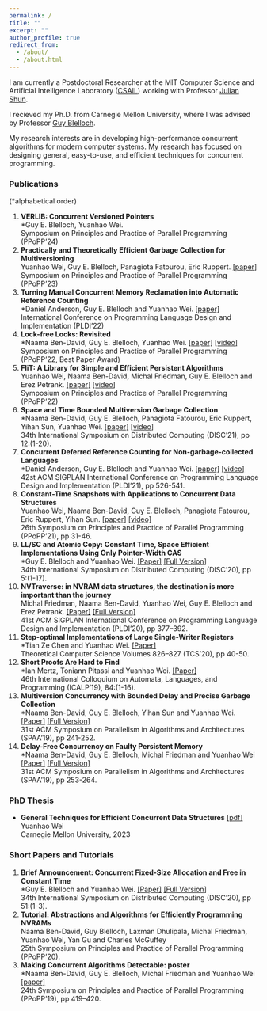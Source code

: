 ```yaml
---
permalink: /
title: ""
excerpt: ""
author_profile: true
redirect_from: 
  - /about/
  - /about.html
---
```


I am currently a Postdoctoral Researcher at the MIT
Computer Science and Artificial Intelligence Laboratory ([CSAIL](https://www.csail.mit.edu/)) working with Professor [Julian Shun](https://people.csail.mit.edu/jshun/).

I recieved my Ph.D. from Carnegie Mellon University, where I was advised by Professor [Guy Blelloch](http://www.cs.cmu.edu/~guyb/). 

<!-- My research interests are in designing theoretically and practically efficient algorithms for modern computer systems.
My current research has focused on developing high-performance concurrent algorithms as well as libraries and abstractions that simplify concurrent programming. -->

My research interests are in developing high-performance concurrent algorithms for modern computer systems.
My research has focused on designing general, easy-to-use, and efficient techniques for concurrent programming.

<!-- I am broadly interested in developing theoretically and practically efficient algorithms for modern computer systems.
My current research has focused on designing general, easy-to-use, and efficient techniques for concurrent programming. -->

### Publications
(*alphabetical order)

1. **VERLIB: Concurrent Versioned Pointers**\
*Guy E. Blelloch, Yuanhao Wei.\
Symposium on Principles and Practice of Parallel Programming (PPoPP’24)
2. **Practically and Theoretically Efficient Garbage Collection for Multiversioning**\
Yuanhao Wei, Guy E. Blelloch, Panagiota Fatourou, Eric Ruppert. [[paper]](https://dl.acm.org/doi/abs/10.1145/3572848.3577508)\
Symposium on Principles and Practice of Parallel Programming (PPoPP’23)
3. **Turning Manual Concurrent Memory Reclamation into Automatic Reference Counting**\
*Daniel Anderson, Guy E. Blelloch and Yuanhao Wei. [[paper]](https://dl.acm.org/doi/abs/10.1145/3519939.3523730)\
International Conference on Programming Language Design and Implementation (PLDI’22)
4. **Lock-free Locks: Revisited**\
*Naama Ben-David, Guy E. Blelloch, Yuanhao Wei. [[paper]](https://dl.acm.org/doi/abs/10.1145/3503221.3508433) [[video]](https://www.youtube.com/watch?v=1bH0yy6Wo4w&ab_channel=PPoPP22)\
Symposium on Principles and Practice of Parallel Programming (PPoPP’22, Best Paper Award)
5. **FliT: A Library for Simple and Efficient Persistent Algorithms**\
Yuanhao Wei, Naama Ben-David, Michal Friedman, Guy E. Blelloch and Erez Petrank. [[paper]](https://dl.acm.org/doi/abs/10.1145/3503221.3508436) [[video]](https://www.youtube.com/watch?v=qgBVOUdpx3E&ab_channel=PPoPP22)\
Symposium on Principles and Practice of Parallel Programming (PPoPP’22)
6. **Space and Time Bounded Multiversion Garbage Collection**\
*Naama Ben-David, Guy E. Blelloch, Panagiota Fatourou, Eric Ruppert, Yihan Sun, Yuanhao Wei. [[paper]](https://drops.dagstuhl.de/opus/volltexte/2021/14814/) [[video]](https://www.youtube.com/watch?v=mU3JZdvapBc&ab_channel=PODC%E2%80%93DISC) \
34th International Symposium on Distributed Computing (DISC’21), pp 12:(1-20).
7. **Concurrent Deferred Reference Counting for Non-garbage-collected Languages** \
*Daniel Anderson, Guy E. Blelloch and Yuanhao Wei. [[paper]](https://dl.acm.org/doi/10.1145/3453483.3454060) [[video]](https://www.pldi21.org/poster_pldi.180.html#tab-extended) \
42st ACM SIGPLAN International Conference on Programming Language Design and Implementation (PLDI’21), pp 526-541.
8. **Constant-Time Snapshots with Applications to Concurrent Data Structures** \
Yuanhao Wei, Naama Ben-David, Guy E. Blelloch, Panagiota Fatourou, Eric Ruppert, Yihan Sun. [[paper]](https://dl.acm.org/doi/10.1145/3437801.3441602) [[video]](https://www.youtube.com/watch?v=k4MoXSuKKAE&ab_channel=PPoPP2021) \
26th Symposium on Principles and Practice of Parallel Programming (PPoPP’21), pp 31-46.
9. **LL/SC and Atomic Copy: Constant Time, Space Efficient Implementations Using Only Pointer-Width CAS**\
*Guy E. Blelloch and Yuanhao Wei. [[Paper]](https://drops.dagstuhl.de/opus/volltexte/2020/13083/) [[Full Version]](https://arxiv.org/abs/1911.09671)\
34th International Symposium on Distributed Computing (DISC’20), pp 5:(1-17).
10. **NVTraverse: in NVRAM data structures, the destination is more important than the journey**\
Michal Friedman, Naama Ben-David, Yuanhao Wei, Guy E. Blelloch and Erez Petrank. [[Paper]](https://dl.acm.org/doi/10.1145/3385412.3386031) [[Full Version]](https://arxiv.org/abs/2004.02841)\
41st ACM SIGPLAN International Conference on Programming Language Design and Implementation (PLDI’20), pp 377–392.
11. **Step-optimal Implementations of Large Single-Writer Registers** \
*Tian Ze Chen and Yuanhao Wei. [[Paper]](https://www.sciencedirect.com/science/article/pii/S0304397520302103?via%3Dihub)\
Theoretical Computer Science Volumes 826–827 (TCS’20), pp 40-50.
12. **Short Proofs Are Hard to Find**\
*Ian Mertz, Toniann Pitassi and Yuanhao Wei. [[Paper]](https://drops.dagstuhl.de/opus/volltexte/2019/10660/)\
46th International Colloquium on Automata, Languages, and Programming (ICALP’19), 84:(1-16).
13. **Multiversion Concurrency with Bounded Delay and Precise Garbage Collection**\
*Naama Ben-David, Guy E. Blelloch, Yihan Sun and Yuanhao Wei. [[Paper]](https://dl.acm.org/doi/10.1145/3323165.3323185) [[Full Version]](https://arxiv.org/abs/1803.08617)\
31st ACM Symposium on Parallelism in Algorithms and Architectures (SPAA’19), pp 241-252.
14. **Delay-Free Concurrency on Faulty Persistent Memory**\
*Naama Ben-David, Guy E. Blelloch, Michal Friedman and Yuanhao Wei [[Paper]](https://dl.acm.org/doi/10.1145/3323165.3323187) [[Full Version]](https://arxiv.org/abs/1806.04780)\
31st ACM Symposium on Parallelism in Algorithms and Architectures (SPAA’19), pp 253-264.

### PhD Thesis

 - **General Techniques for Efficient Concurrent Data Structures** [[pdf]](https://kilthub.cmu.edu/articles/thesis/General_Techniques_for_Efficient_Concurrent_Data_Structures/23739501)\
Yuanhao Wei\
Carnegie Mellon University, 2023

### Short Papers and Tutorials

1. **Brief Announcement: Concurrent Fixed-Size Allocation and Free in Constant Time** \
*Guy E. Blelloch and Yuanhao Wei. [[Paper]](https://drops.dagstuhl.de/opus/volltexte/2020/13129/) [[Full Version]](https://arxiv.org/abs/2008.04296) \
34th International Symposium on Distributed Computing (DISC’20), pp 51:(1-3).
2. **Tutorial: Abstractions and Algorithms for Efficiently Programming NVRAMs**\
Naama Ben-David, Guy Blelloch, Laxman Dhulipala, Michal Friedman, Yuanhao Wei, Yan Gu and Charles McGuffey\
25th Symposium on Principles and Practice of Parallel Programming (PPoPP’20).
3. **Making Concurrent Algorithms Detectable: poster**\
*Naama Ben-David, Guy E. Blelloch, Michal Friedman and Yuanhao Wei [[paper]](https://dl.acm.org/doi/10.1145/3293883.3299991)\
24th Symposium on Principles and Practice of Parallel Programming (PPoPP’19), pp 419–420.